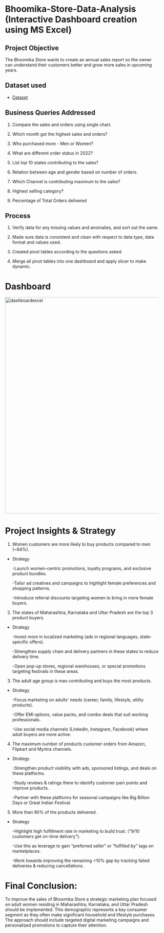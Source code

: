 # Bhoomika-Store-Data-Analysis (Interactive Dashboard creation using MS Excel)

## Project Objective

The Bhoomika Store wants to create an annual sales report so the owner can understand their customers better and grow more sales in upcoming years.

## Dataset used
- <a href="https://github.com/prerna1818/interactive-excel-dashboard/blob/main/Raw_data.xlsx">Dataset</a>

## Business Queries Addressed 
1. Compare the sales and orders using single chart.

2. Which month got the highest sales and orders?

3. Who purchased more - Men or Women?

4. What are different order status in 2022?

5. List top 10 states contributing to the sales?

6. Relation between age and gender based on number of orders.

7. Which Channel is contributing maximum to the sales?

8. Highest selling category?

9. Percentage of Total Orders delivered

## Process

 1. Verify data for any missing values and anomalies, and sort out the same.

2. Made sure data is consistent and clean with respect to data type, data format and values used.
   
3. Created pivot tables according to the questions asked.
 
4. Merge all pivot tables into one dashboard and apply slicer to make dynamic.
   

# Dashboard 
<img width="1830" height="706" alt="dashboardexcel" src="https://github.com/user-attachments/assets/fd9c323d-ae9c-4dc3-9b5c-ec736598b16c" />


# Project Insights & Strategy
1. Women customers are more likely to buy products compared to men (~64%).
- Strategy
  
  -Launch women-centric promotions, loyalty programs, and exclusive product bundles.

  -Tailor ad creatives and campaigns to highlight female preferences and shopping patterns.

  -Introduce referral discounts targeting women to bring in more female buyers.

2. The states of Maharashtra, Karnataka and Uttar Pradesh are the top 3 product buyers.
- Strategy
  
  -Invest more in localized marketing (ads in regional languages, state-specific offers).
  
  -Strengthen supply chain and delivery partners in these states to reduce delivery time.

  -Open pop-up stores, regional warehouses, or special promotions targeting festivals in these areas.
  
3. The adult age group is max contributing and buys the most products.
- Strategy
  
   -Focus marketing on adults’ needs (career, family, lifestyle, utility products).

   -Offer EMI options, value packs, and combo deals that suit working professionals.

   -Use social media channels (LinkedIn, Instagram, Facebook) where adult buyers are more active.
  
4.  The maximum number of products customer orders from Amazon, Flipkart and Myntra channels.
- Strategy
  
   -Strengthen product visibility with ads, sponsored listings, and deals on these platforms.

   -Study reviews & ratings there to identify customer pain points and improve products.

   -Partner with these platforms for seasonal campaigns like Big Billion Days or Great Indian Festival.
  
5. More than 90% of the products delivered.
- Strategy
  
   -Highlight high fulfillment rate in marketing to build trust. (“9/10 customers get on-time delivery”).

   -Use this as leverage to gain “preferred seller” or “fulfilled by” tags on marketplaces.

   -Work towards improving the remaining <10% gap by tracking failed deliveries & reducing cancellations.

# Final Conclusion:
To improve the sales of Bhoomika Store a strategic marketing plan focused on adult women residing in Maharashtra, Karnataka, and Uttar Pradesh should be implemented. This demographic represents a key consumer segment as they often make significant household and lifestyle purchases. The approach should include targeted digital marketing campaigns and personalized promotions to capture their attention.
